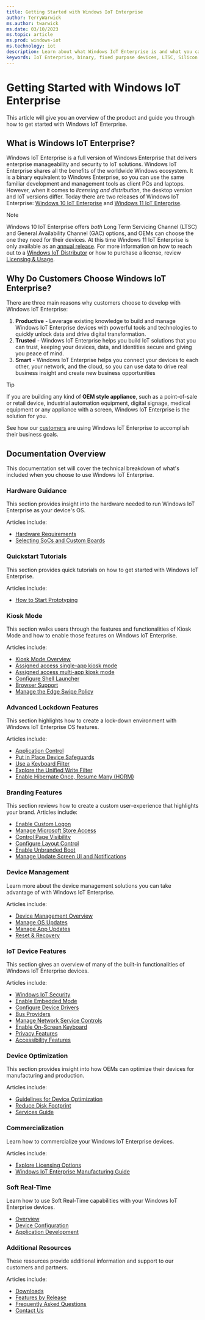 ```yaml
---
title: Getting Started with Windows IoT Enterprise
author: TerryWarwick
ms.author: twarwick
ms.date: 03/10/2023
ms.topic: article
ms.prod: windows-iot
ms.technology: iot
description: Learn about what Windows IoT Enterprise is and what you can do with it.
keywords: IoT Enterprise, binary, fixed purpose devices, LTSC, Silicon
---
```


# Getting Started with Windows IoT Enterprise

This article will give you an overview of the product and guide you through how to get started with Windows IoT Enterprise.

## What is Windows IoT Enterprise?

Windows IoT Enterprise is a full version of Windows Enterprise that delivers enterprise manageability and security to IoT solutions. Windows IoT Enterprise shares all the benefits of the worldwide Windows ecosystem. It is a binary equivalent to Windows Enterprise, so you can use the same familiar development and management tools as client PCs and laptops. However, when it comes to *licensing and distribution*, the desktop version and IoT versions differ. Today there are two releases of Windows IoT Enterprise: [Windows 10 IoT Enterprise](/windows/iot/product-family/what's-new-in-windows-10-iot-enterprise-21h2) and [Windows 11 IoT Enterprise](/windows/iot/product-family/what's-new-in-windows-11-iot-enterprise).

> [!NOTE]
>
> Windows 10 IoT Enterprise offers *both* Long Term Servicing Channel (LTSC) and General Availability Channel (GAC) options, and OEMs can choose the one they need for their devices. At this time Windows 11 IoT Enterprise is only available as an [annual release](/lifecycle/faq/windows#windows-11). For more information on how to reach out to a [Windows IoT Distributor](https://aka.ms/IoTDistributorList) or how to purchase a license, review [Licensing & Usage](./Commercialization/Licensing.md).

## Why Do Customers Choose Windows IoT Enterprise?

There are three main reasons why customers choose to develop with Windows IoT Enterprise:

1. **Productive** - Leverage existing knowledge to build and manage Windows IoT Enterprise devices with powerful tools and technologies to quickly unlock data and drive digital transformation.
2. **Trusted** - Windows IoT Enterprise helps you build IoT solutions that you can trust, keeping your devices, data, and identities secure and giving you peace of mind.
3. **Smart** - Windows IoT Enterprise helps you connect your devices to each other, your network, and the cloud, so you can use data to drive real business insight and create new business opportunities

> [!TIP]
>
> If you are building any kind of **OEM style appliance**, such as a point-of-sale or retail device, industrial automation equipment, digital signage, medical equipment or any appliance with a screen, Windows IoT Enterprise is the solution for you.
>
> See how our [customers](https://www.microsoft.com/WindowsForBusiness/windows-iot) are using Windows IoT Enterprise to accomplish their business goals.

## Documentation Overview

This documentation set will cover the technical breakdown of what's included when you choose to use Windows IoT Enterprise.

### Hardware Guidance

This section provides insight into the hardware needed to run Windows IoT Enterprise as your device's OS.

Articles include:

* [Hardware Requirements](./Hardware/Hardware_Requirements.md)
* [Selecting SoCs and Custom Boards](./Hardware/SoCs.md)

### Quickstart Tutorials

This section provides quick tutorials on how to get started with Windows IoT Enterprise.

Articles include:

* [How to Start Prototyping](./Hardware/Prototype.md)  

### Kiosk Mode

This section walks users through the features and functionalities of Kiosk Mode and how to enable those features on Windows IoT Enterprise.

Articles include:

* [Kiosk Mode Overview](./Customize/Kiosk-Mode.md)
* [Assigned access single-app kiosk mode](./Customize/Single-App-Kiosk.md)
* [Assigned access multi-app kiosk mode](./Customize/Multi-App-Kiosk.md)
* [Configure Shell Launcher](./Customize/Shell-Launcher.md)
* [Browser Support](./Customize/Browser-Support.md)
* [Manage the Edge Swipe Policy](./Customize/Edge-Swipe-Policy.md)

### Advanced Lockdown Features

This section highlights how to create a lock-down environment with Windows IoT Enterprise OS features.

Articles include:

* [Application Control](./Customize/Application-Control.md)
* [Put in Place Device Safeguards](./Customize/Device-Safeguards.md)
* [Use a Keyboard Filter](./Customize/Keyboard-Filter.md)
* [Explore the Unified Write Filter](./Customize/Unified-Write-Filter.md)
* [Enable Hibernate Once, Resume Many (HORM)](./Customize/HORM.md)

### Branding Features

This section reviews how to create a custom user-experience that highlights your brand.
Articles include:

* [Enable Custom Logon](./Customize/Custom-Logon.md)
* [Manage Microsoft Store Access](./Customize/Microsoft-Store-Access.md)
* [Control Page Visibility](./Customize/Page-Visibility.md)
* [Configure Layout Control](./Customize/Layout-Control.md)
* [Enable Unbranded Boot](./Customize/Unbranded-Boot.md)
* [Manage Update Screen UI and Notifications](./Customize/Update-Notification.md)

### Device Management

Learn more about the device management solutions you can take advantage of with Windows IoT Enterprise.

Articles include:

* [Device Management Overview](./Device-Management/Device-Management-Overview.md)
* [Manage OS Updates](./OS-Features/Updates.md)
* [Manage App Updates](./Device-Management/App-Updates.md)
* [Reset & Recovery](./Device-Management/Reset-and-Recovery.md)

### IoT Device Features

This section gives an overview of many of the built-in functionalities of Windows IoT Enterprise devices.

Articles include:

* [Windows IoT Security](./OS-Features/Security.md)
* [Enable Embedded Mode](./OS-Features/Embedded-Mode.md)
* [Configure Device Drivers](./OS-Features/Device-Drivers.md)
* [Bus Providers](./OS-Features/Bus-Providers.md)
* [Manage Network Service Controls](./OS-Features/Network-Controls.md)
* [Enable On-Screen Keyboard](./OS-Features/On-Screen-Keyboard.md)
* [Privacy Features](./OS-Features/Privacy.md)
* [Accessibility Features](./OS-Features/Accessibility.md)

### Device Optimization

This section provides insight into how OEMs can optimize their devices for manufacturing and production.

Articles include:

* [Guidelines for Device Optimization](./optimize-your-device/overview.md)
* [Reduce Disk Footprint](./optimize-your-device/Reduce-Disk-Footprint.md)
* [Services Guide](./optimize-your-device/services.md)

### Commercialization

Learn how to commercialize your Windows IoT Enterprise devices.

Articles include:

* [Explore Licensing Options](./Commercialization/Licensing.md)
* [Windows IoT Enterprise Manufacturing Guide](./Commercialization/Manufacturing-Guide.md)

### Soft Real-Time

Learn how to use Soft Real-Time capabilities with your Windows IoT Enterprise devices.

* [Overview](./soft-real-time/soft-real-time.md)
* [Device Configuration](./soft-real-time/soft-real-time-device.md)
* [Application Development](./soft-real-time/soft-real-time-application.md)

### Additional Resources

These resources provide additional information and support to our customers and partners.

Articles include:

* [Downloads](./Downloads.md)
* [Features by Release](./Features.md)
* [Frequently Asked Questions](./FAQ.md)
* [Contact Us](./Contact-Us.md)
